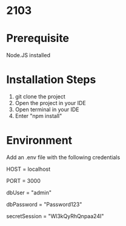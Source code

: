# 2103

# Prerequisite
Node.JS installed

# Installation Steps
1. git clone the project
2. Open the project in your IDE
3. Open terminal in your IDE
4. Enter "npm install"

# Environment
Add an .env file with the following credentials

HOST = localhost

PORT = 3000

dbUser = "admin"

dbPassword = "Password123"

secretSession = "Wl3kQyRhQnpaa24I"
